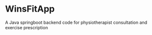 # WinsFitApp
A Java springboot backend code for physiotherapist consultation and exercise prescription
